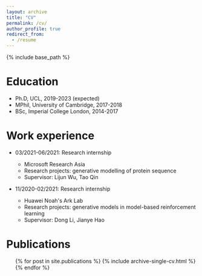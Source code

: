 ```yaml
---
layout: archive
title: "CV"
permalink: /cv/
author_profile: true
redirect_from:
  - /resume
---
```


{% include base_path %}

Education
======
* Ph.D, UCL, 2019-2023 (expected)
* MPhil, University of Cambridge, 2017-2018
* BSc, Imperial College London, 2014-2017

Work experience
======
* 03/2021-06/2021: Research internship
  * Microsoft Research Asia
  * Research projects: generative modelling of protein sequence
  * Supervisor: Lijun Wu, Tao Qin

* 11/2020-02/2021: Research internship
  * Huawei Noah's Ark Lab
  * Research projects: generative models in model-based reinforcement learning
  * Supervisor: Dong Li, Jianye Hao
  
<!-- Skills
======
* Skill 1
* Skill 2
  * Sub-skill 2.1
  * Sub-skill 2.2
  * Sub-skill 2.3
* Skill 3 -->

Publications
======
  <ul>{% for post in site.publications %}
    {% include archive-single-cv.html %}
  {% endfor %}</ul>
  
<!-- Talks
======
  <ul>{% for post in site.talks %}
    {% include archive-single-talk-cv.html %}
  {% endfor %}</ul> -->
  
<!-- Teaching
======
  <ul>{% for post in site.teaching %}
    {% include archive-single-cv.html %}
  {% endfor %}</ul> -->
  
<!-- Service and leadership
======
* Currently signed in to 43 different slack teams -->
